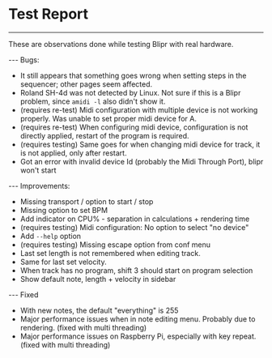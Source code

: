 # Test Report

---

These are observations done while testing Blipr with real hardware.

--- Bugs:

- It still appears that something goes wrong when setting steps in the sequencer; other pages seem affected.
- Roland SH-4d was not detected by Linux. Not sure if this is a Blipr problem, since `amidi -l` also didn't show it.
- (requires re-test) Midi configuration with multiple device is not working properly. Was unable to set proper midi device for A.
- (requires re-test) When configuring midi device, configuration is not directly applied, restart of the program is required.
- (requires testing) Same goes for when changing midi device for track, it is not applied, only after restart.
- Got an error with invalid device Id (probably the Midi Through Port), blipr won't start

--- Improvements:

- Missing transport / option to start / stop
- Missing option to set BPM
- Add indicator on CPU% - separation in calculations + rendering time
- (requires testing) Midi configuration: No option to select "no device"
- Add `--help` option
- (requires testing) Missing escape option from conf menu
- Last set length is not remembered when editing track.
- Same for last set velocity.
- When track has no program, shift 3 should start on program selection
- Show default note, length + velocity in sidebar

--- Fixed

- With new notes, the default "everything" is 255
- Major performance issues when in note editing menu. Probably due to rendering. (fixed with multi threading)
- Major performance issues on Raspberry Pi, especially with key repeat. (fixed with multi threading)
